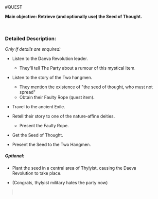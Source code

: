  #QUEST 

**Main objective: Retrieve (and optionally use) the Seed of Thought.**

 

### Detailed Description:

*Only if details are enquired:*

-   Listen to the Daeva Revolution leader.

    -   They'll tell The Party about a rumour of this mystical Item.
-   Listen to the story of the Two hangmen.
    -   They mention the existence of "the seed of thought, who must not spread"
    -   Obtain their Faulty Rope (quest item).
-   Travel to the ancient Exile.
-   Retell their story to one of the nature-affine deities.
    -   Present the Faulty Rope.
-   Get the Seed of Thought.
-   Present the Seed to the Two Hangmen.
##### *Optional:*

-   Plant the seed in a central area of Thylyist, causing the Daeva Revolution to take place.

-   (Congrats, thylyist military hates the party now)

>  
